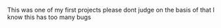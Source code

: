 This was one of my first projects 
please dont judge on the basis of that
I know this has too many bugs
